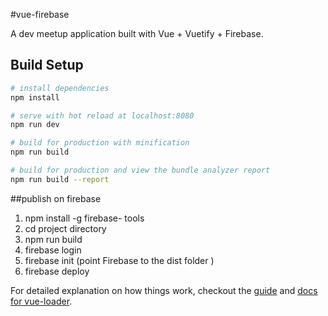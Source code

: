 #vue-firebase

A dev meetup application built with Vue + Vuetify + Firebase.

## Build Setup

``` bash
# install dependencies
npm install

# serve with hot reload at localhost:8080
npm run dev

# build for production with minification
npm run build

# build for production and view the bundle analyzer report
npm run build --report
```
##publish on firebase

1. npm install -g firebase- tools
2. cd project directory
3. npm run build
4. firebase login
5. firebase init (point Firebase to the dist folder )
6. firebase deploy

For detailed explanation on how things work, checkout the [guide](http://vuejs-templates.github.io/webpack/) and [docs for vue-loader](http://vuejs.github.io/vue-loader).
